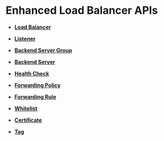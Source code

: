 # Enhanced Load Balancer APIs<a name="EN-US_TOPIC_0132469642"></a>

-   **[Load Balancer](load-balancer-enhanced.md)**  

-   **[Listener](listener-enhanced.md)**  

-   **[Backend Server Group](backend-server-group-enhanced.md)**  

-   **[Backend Server](backend-server-enhanced.md)**  

-   **[Health Check](health-check-enhanced.md)**  

-   **[Forwarding Policy](forwarding-policy-enhanced.md)**  

-   **[Forwarding Rule](forwarding-rule-enhanced-0.md)**  

-   **[Whitelist](whitelist-enhanced.md)**  

-   **[Certificate](certificate-enhanced.md)**  

-   **[Tag](tag-enhanced.md)**  



